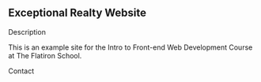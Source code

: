 Exceptional Realty Website
-----

Description

This is an example site for the Intro to Front-end Web Development Course at The Flatiron School.

Contact

